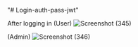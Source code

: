 "# Login-auth-pass-jwt" 

After logging in 
(User)
![Screenshot (345)](https://user-images.githubusercontent.com/61861303/125957599-648555f3-6649-4a91-82bc-fbd375ac3060.png)

(Admin)
![Screenshot (346)](https://user-images.githubusercontent.com/61861303/125957753-ace7e27d-1a82-4eb6-bed1-5fef06761f25.png)


